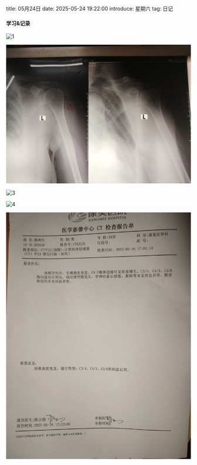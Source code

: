 title: 05月24日
date: 2025-05-24 19:22:00
introduce: 星期六
tag: 日记

#### 学习&记录
![1](/static/img/2025/05/24/1.jpg)

![2](/static/img/2025/05/24/2.jpg)

![3](/static/img/2025/05/24/3.jpg)

![4](/static/img/2025/05/24/4.jpg)

![5](/static/img/2025/05/24/5.jpg)


